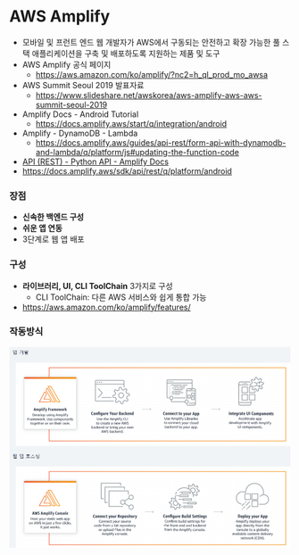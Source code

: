 # AWS Amplify

- 모바일 및 프런트 엔드 웹 개발자가 AWS에서 구동되는 안전하고 확장 가능한 풀 스택 애플리케이션을 구축 및 배포하도록 지원하는 제품 및 도구
- AWS Amplify 공식 페이지
  - https://aws.amazon.com/ko/amplify/?nc2=h_ql_prod_mo_awsa
- AWS Summit Seoul 2019 발표자료
  - https://www.slideshare.net/awskorea/aws-amplify-aws-aws-summit-seoul-2019
- Amplify Docs - Android Tutorial
  - https://docs.amplify.aws/start/q/integration/android
- Amplify - DynamoDB - Lambda
  - https://docs.amplify.aws/guides/api-rest/form-api-with-dynamodb-and-lambda/q/platform/js#updating-the-function-code
- [API (REST) - Python API - Amplify Docs](https://docs.amplify.aws/guides/api-rest/python-api/q/platform/android#n3-updating-the-function-code)
- https://docs.amplify.aws/sdk/api/rest/q/platform/android

### 장점

- **신속한 백엔드 구성**
- **쉬운 앱 연동**
- 3단계로  웹 앱 배포



### 구성

- **라이브러리, UI, CLI ToolChain** 3가지로 구성
  - CLI ToolChain: 다른 AWS 서비스와 쉽게 통합 가능
- https://aws.amazon.com/ko/amplify/features/



### 작동방식

 <img src="..\..\img\image-20201123014805830.png" alt="image-20201123014805830" style="zoom:80%;" />

